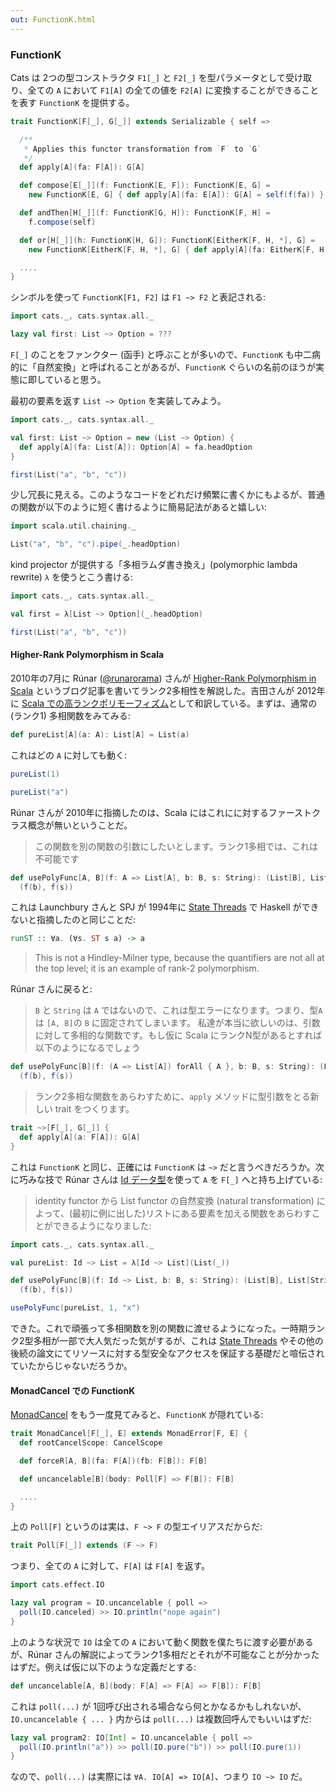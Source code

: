 ```yaml
---
out: FunctionK.html
---
```


  [Id]: Id.html
  [SemigroupK]: SemigroupK.html
  [MonadCancel]: MonadCancel.html
  [@runarorama]: https://twitter.com/runarorama
  [higher-rank]: https://apocalisp.wordpress.com/2010/07/02/higher-rank-polymorphism-in-scala/
  [LFST]: http://citeseerx.ist.psu.edu/viewdoc/download?doi=10.1.1.144.2237&rep=rep1&type=pdf
  [Regions]: http://okmij.org/ftp/Haskell/regions.html
  [higher-rank-ja]: https://gist.github.com/xuwei-k/3300312

### FunctionK

Cats は 2つの型コンストラクタ `F1[_]` と `F2[_]` を型パラメータとして受け取り、全ての `A` において `F1[A]` の全ての値を `F2[A]` に変換することができることを表す `FunctionK` を提供する。

```scala
trait FunctionK[F[_], G[_]] extends Serializable { self =>

  /**
   * Applies this functor transformation from `F` to `G`
   */
  def apply[A](fa: F[A]): G[A]

  def compose[E[_]](f: FunctionK[E, F]): FunctionK[E, G] =
    new FunctionK[E, G] { def apply[A](fa: E[A]): G[A] = self(f(fa)) }

  def andThen[H[_]](f: FunctionK[G, H]): FunctionK[F, H] =
    f.compose(self)

  def or[H[_]](h: FunctionK[H, G]): FunctionK[EitherK[F, H, *], G] =
    new FunctionK[EitherK[F, H, *], G] { def apply[A](fa: EitherK[F, H, A]): G[A] = fa.fold(self, h) }

  ....
}
```

シンボルを使って `FunctionK[F1, F2]` は `F1 ~> F2` と表記される:

```scala mdoc
import cats._, cats.syntax.all._

lazy val first: List ~> Option = ???
```

`F[_]` のことをファンクター (函手) と呼ぶことが多いので、`FunctionK` も中二病的に「自然変換」と呼ばれることがあるが、`FunctionK` ぐらいの名前のほうが実態に即していると思う。

最初の要素を返す `List ~> Option` を実装してみよう。

```scala mdoc:reset:invisible
import cats._, cats.syntax.all._
```

```scala mdoc
val first: List ~> Option = new (List ~> Option) {
  def apply[A](fa: List[A]): Option[A] = fa.headOption
}

first(List("a", "b", "c"))
```

少し冗長に見える。このようなコードをどれだけ頻繁に書くかにもよるが、普通の関数が以下のように短く書けるように簡易記法があると嬉しい:

```scala mdoc
import scala.util.chaining._

List("a", "b", "c").pipe(_.headOption)
```

kind projector が提供する「多相ラムダ書き換え」(polymorphic lambda rewrite) `λ` を使うとこう書ける:

```scala mdoc:reset:invisible
import cats._, cats.syntax.all._
```

```scala mdoc
val first = λ[List ~> Option](_.headOption)

first(List("a", "b", "c"))
```

#### Higher-Rank Polymorphism in Scala

2010年の7月に Rúnar ([@runarorama][@runarorama]) さんが [Higher-Rank Polymorphism in Scala][higher-rank] というブログ記事を書いてランク2多相性を解説した。吉田さんが 2012年に [Scala での高ランクポリモーフィズム][higher-rank-ja]として和訳している。まずは、通常の (ランク1) 多相関数をみてみる:

```scala mdoc
def pureList[A](a: A): List[A] = List(a)
```

これはどの `A` に対しても動く:

```scala mdoc
pureList(1)

pureList("a")
```

Rúnar さんが 2010年に指摘したのは、Scala にはこれにに対するファーストクラス概念が無いということだ。

> この関数を別の関数の引数にしたいとします。ランク1多相では、これは不可能です

```scala mdoc:fail
def usePolyFunc[A, B](f: A => List[A], b: B, s: String): (List[B], List[String]) =
  (f(b), f(s))
```

これは Launchbury さんと SPJ が 1994年に [State Threads][LFST] で Haskell ができないと指摘したのと同じことだ:

```haskell
runST :: ∀a. (∀s. ST s a) -> a
```

> This is not a Hindley-Milner type, because the quantifiers are not all at the top level; it is an example of rank-2 polymorphism.

Rúnar さんに戻ると:

> `B` と `String` は `A` ではないので、これは型エラーになります。つまり、型`A`は `[A, B]`の `B` に固定されてしまいます。 私達が本当に欲しいのは、引数に対して多相的な関数です。もし仮に Scala にランクN型があるとすれば以下のようになるでしょう

```scala
def usePolyFunc[B](f: (A => List[A]) forAll { A }, b: B, s: String): (List[B], List[String]) =
  (f(b), f(s))
```

> ランク2多相な関数をあらわすために、`apply` メソッドに型引数をとる新しい trait をつくります。

```scala
trait ~>[F[_], G[_]] {
  def apply[A](a: F[A]): G[A]
}
```

これは `FunctionK` と同じ、正確には `FunctionK` は `~>` だと言うべきだろうか。次に巧みな技で Rúnar さんは [Id データ型][Id]を使って `A` を `F[_]` へと持ち上げている:

> identity functor から List functor の自然変換 (natural transformation) によって、(最初に例に出した)リストにある要素を加える関数をあらわすことができるようになりました:

```scala mdoc:reset:invisible
import cats._, cats.syntax.all._
```

```scala mdoc
val pureList: Id ~> List = λ[Id ~> List](List(_))

def usePolyFunc[B](f: Id ~> List, b: B, s: String): (List[B], List[String]) =
  (f(b), f(s))

usePolyFunc(pureList, 1, "x")
```

できた。これで頑張って多相関数を別の関数に渡せるようになった。一時期ランク2型多相が一部で大人気だった気がするが、これは [State Threads][LFST] やその他の後続の論文にてリソースに対する型安全なアクセスを保証する基礎だと喧伝されていたからじゃないだろうか。

#### MonadCancel での FunctionK

[MonadCancel][MonadCancel] をもう一度見てみると、`FunctionK` が隠れている:

```scala
trait MonadCancel[F[_], E] extends MonadError[F, E] {
  def rootCancelScope: CancelScope

  def forceR[A, B](fa: F[A])(fb: F[B]): F[B]

  def uncancelable[B](body: Poll[F] => F[B]): F[B]

  ....
}
```

上の `Poll[F]` というのは実は、`F ~> F` の型エイリアスだからだ:

```scala
trait Poll[F[_]] extends (F ~> F)
```

つまり、全ての `A` に対して、`F[A]` は `F[A]` を返す。

```scala mdoc
import cats.effect.IO

lazy val program = IO.uncancelable { poll =>
  poll(IO.canceled) >> IO.println("nope again")
}
```

上のような状況で `IO` は全ての `A` において動く関数を僕たちに渡す必要があるが、Rúnar さんの解説によってランク1多相だとそれが不可能なことが分かったはずだ。例えば仮に以下のような定義だとする:

```scala
def uncancelable[A, B](body: F[A] => F[A] => F[B]): F[B]
```

これは `poll(...)` が 1回呼び出される場合なら何とかなるかもしれないが、`IO.uncancelable { ... }` 内からは `poll(...)` は複数回呼んでもいいはずだ:

```scala mdoc
lazy val program2: IO[Int] = IO.uncancelable { poll =>
  poll(IO.println("a")) >> poll(IO.pure("b")) >> poll(IO.pure(1))
}
```

なので、`poll(...)` は実際には `∀A. IO[A] => IO[A]`、つまり `IO ~> IO` だ。
